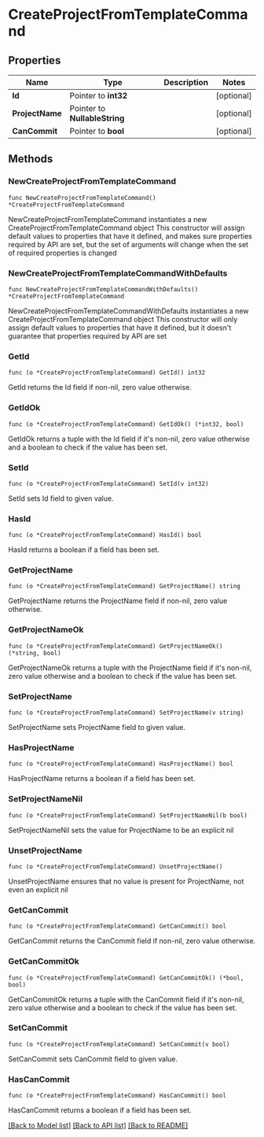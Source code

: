 # CreateProjectFromTemplateCommand

## Properties

Name | Type | Description | Notes
------------ | ------------- | ------------- | -------------
**Id** | Pointer to **int32** |  | [optional] 
**ProjectName** | Pointer to **NullableString** |  | [optional] 
**CanCommit** | Pointer to **bool** |  | [optional] 

## Methods

### NewCreateProjectFromTemplateCommand

`func NewCreateProjectFromTemplateCommand() *CreateProjectFromTemplateCommand`

NewCreateProjectFromTemplateCommand instantiates a new CreateProjectFromTemplateCommand object
This constructor will assign default values to properties that have it defined,
and makes sure properties required by API are set, but the set of arguments
will change when the set of required properties is changed

### NewCreateProjectFromTemplateCommandWithDefaults

`func NewCreateProjectFromTemplateCommandWithDefaults() *CreateProjectFromTemplateCommand`

NewCreateProjectFromTemplateCommandWithDefaults instantiates a new CreateProjectFromTemplateCommand object
This constructor will only assign default values to properties that have it defined,
but it doesn't guarantee that properties required by API are set

### GetId

`func (o *CreateProjectFromTemplateCommand) GetId() int32`

GetId returns the Id field if non-nil, zero value otherwise.

### GetIdOk

`func (o *CreateProjectFromTemplateCommand) GetIdOk() (*int32, bool)`

GetIdOk returns a tuple with the Id field if it's non-nil, zero value otherwise
and a boolean to check if the value has been set.

### SetId

`func (o *CreateProjectFromTemplateCommand) SetId(v int32)`

SetId sets Id field to given value.

### HasId

`func (o *CreateProjectFromTemplateCommand) HasId() bool`

HasId returns a boolean if a field has been set.

### GetProjectName

`func (o *CreateProjectFromTemplateCommand) GetProjectName() string`

GetProjectName returns the ProjectName field if non-nil, zero value otherwise.

### GetProjectNameOk

`func (o *CreateProjectFromTemplateCommand) GetProjectNameOk() (*string, bool)`

GetProjectNameOk returns a tuple with the ProjectName field if it's non-nil, zero value otherwise
and a boolean to check if the value has been set.

### SetProjectName

`func (o *CreateProjectFromTemplateCommand) SetProjectName(v string)`

SetProjectName sets ProjectName field to given value.

### HasProjectName

`func (o *CreateProjectFromTemplateCommand) HasProjectName() bool`

HasProjectName returns a boolean if a field has been set.

### SetProjectNameNil

`func (o *CreateProjectFromTemplateCommand) SetProjectNameNil(b bool)`

 SetProjectNameNil sets the value for ProjectName to be an explicit nil

### UnsetProjectName
`func (o *CreateProjectFromTemplateCommand) UnsetProjectName()`

UnsetProjectName ensures that no value is present for ProjectName, not even an explicit nil
### GetCanCommit

`func (o *CreateProjectFromTemplateCommand) GetCanCommit() bool`

GetCanCommit returns the CanCommit field if non-nil, zero value otherwise.

### GetCanCommitOk

`func (o *CreateProjectFromTemplateCommand) GetCanCommitOk() (*bool, bool)`

GetCanCommitOk returns a tuple with the CanCommit field if it's non-nil, zero value otherwise
and a boolean to check if the value has been set.

### SetCanCommit

`func (o *CreateProjectFromTemplateCommand) SetCanCommit(v bool)`

SetCanCommit sets CanCommit field to given value.

### HasCanCommit

`func (o *CreateProjectFromTemplateCommand) HasCanCommit() bool`

HasCanCommit returns a boolean if a field has been set.


[[Back to Model list]](../README.md#documentation-for-models) [[Back to API list]](../README.md#documentation-for-api-endpoints) [[Back to README]](../README.md)


